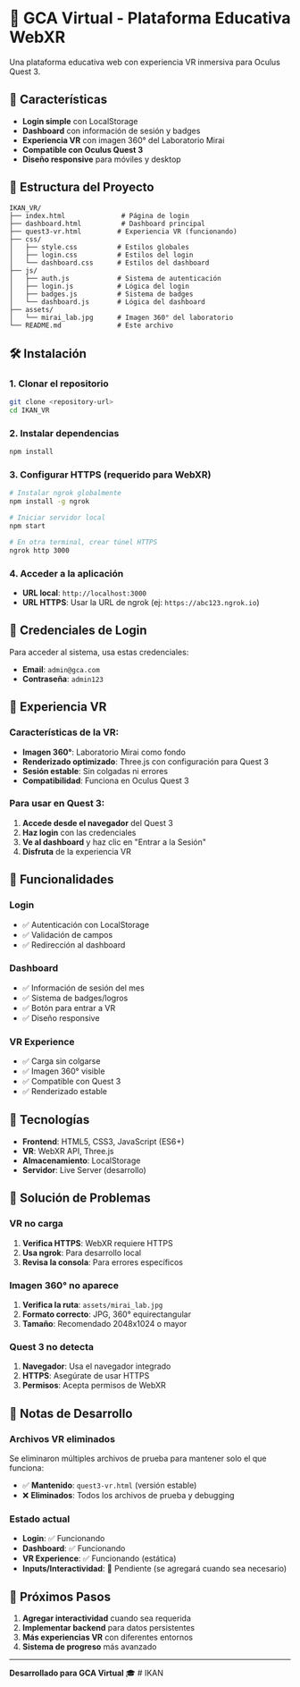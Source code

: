 # 🥽 GCA Virtual - Plataforma Educativa WebXR

Una plataforma educativa web con experiencia VR inmersiva para Oculus Quest 3.

## 🚀 Características

- **Login simple** con LocalStorage
- **Dashboard** con información de sesión y badges
- **Experiencia VR** con imagen 360° del Laboratorio Mirai
- **Compatible con Oculus Quest 3**
- **Diseño responsive** para móviles y desktop

## 📁 Estructura del Proyecto

```
IKAN_VR/
├── index.html              # Página de login
├── dashboard.html          # Dashboard principal
├── quest3-vr.html         # Experiencia VR (funcionando)
├── css/
│   ├── style.css          # Estilos globales
│   ├── login.css          # Estilos del login
│   └── dashboard.css      # Estilos del dashboard
├── js/
│   ├── auth.js            # Sistema de autenticación
│   ├── login.js           # Lógica del login
│   ├── badges.js          # Sistema de badges
│   └── dashboard.js       # Lógica del dashboard
├── assets/
│   └── mirai_lab.jpg      # Imagen 360° del laboratorio
└── README.md              # Este archivo
```

## 🛠️ Instalación

### 1. Clonar el repositorio
```bash
git clone <repository-url>
cd IKAN_VR
```

### 2. Instalar dependencias
```bash
npm install
```

### 3. Configurar HTTPS (requerido para WebXR)
```bash
# Instalar ngrok globalmente
npm install -g ngrok

# Iniciar servidor local
npm start

# En otra terminal, crear túnel HTTPS
ngrok http 3000
```

### 4. Acceder a la aplicación
- **URL local**: `http://localhost:3000`
- **URL HTTPS**: Usar la URL de ngrok (ej: `https://abc123.ngrok.io`)

## 🔐 Credenciales de Login

Para acceder al sistema, usa estas credenciales:

- **Email**: `admin@gca.com`
- **Contraseña**: `admin123`

## 🥽 Experiencia VR

### Características de la VR:
- **Imagen 360°**: Laboratorio Mirai como fondo
- **Renderizado optimizado**: Three.js con configuración para Quest 3
- **Sesión estable**: Sin colgadas ni errores
- **Compatibilidad**: Funciona en Oculus Quest 3

### Para usar en Quest 3:
1. **Accede desde el navegador** del Quest 3
2. **Haz login** con las credenciales
3. **Ve al dashboard** y haz clic en "Entrar a la Sesión"
4. **Disfruta** de la experiencia VR

## 🎯 Funcionalidades

### Login
- ✅ Autenticación con LocalStorage
- ✅ Validación de campos
- ✅ Redirección al dashboard

### Dashboard
- ✅ Información de sesión del mes
- ✅ Sistema de badges/logros
- ✅ Botón para entrar a VR
- ✅ Diseño responsive

### VR Experience
- ✅ Carga sin colgarse
- ✅ Imagen 360° visible
- ✅ Compatible con Quest 3
- ✅ Renderizado estable

## 🔧 Tecnologías

- **Frontend**: HTML5, CSS3, JavaScript (ES6+)
- **VR**: WebXR API, Three.js
- **Almacenamiento**: LocalStorage
- **Servidor**: Live Server (desarrollo)

## 🐛 Solución de Problemas

### VR no carga
1. **Verifica HTTPS**: WebXR requiere HTTPS
2. **Usa ngrok**: Para desarrollo local
3. **Revisa la consola**: Para errores específicos

### Imagen 360° no aparece
1. **Verifica la ruta**: `assets/mirai_lab.jpg`
2. **Formato correcto**: JPG, 360° equirectangular
3. **Tamaño**: Recomendado 2048x1024 o mayor

### Quest 3 no detecta
1. **Navegador**: Usa el navegador integrado
2. **HTTPS**: Asegúrate de usar HTTPS
3. **Permisos**: Acepta permisos de WebXR

## 📝 Notas de Desarrollo

### Archivos VR eliminados
Se eliminaron múltiples archivos de prueba para mantener solo el que funciona:
- ✅ **Mantenido**: `quest3-vr.html` (versión estable)
- ❌ **Eliminados**: Todos los archivos de prueba y debugging

### Estado actual
- **Login**: ✅ Funcionando
- **Dashboard**: ✅ Funcionando  
- **VR Experience**: ✅ Funcionando (estática)
- **Inputs/Interactividad**: 🔄 Pendiente (se agregará cuando sea necesario)

## 🚀 Próximos Pasos

1. **Agregar interactividad** cuando sea requerida
2. **Implementar backend** para datos persistentes
3. **Más experiencias VR** con diferentes entornos
4. **Sistema de progreso** más avanzado

---

**Desarrollado para GCA Virtual** 🎓 #   I K A N  
 